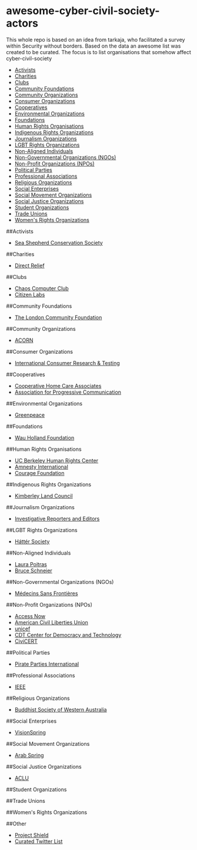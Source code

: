 # awesome-cyber-civil-society-actors

This whole repo is based on an idea from tarkaja, who facilitated a survey within Security without borders. Based on the data an awesome list was created to be curated. The focus is to list organisations that
somehow affect cyber-civil-society

- [Activists](#activists)
- [Charities](#charities)
- [Clubs](#clubs)
- [Community Foundations](#community-foundations)
- [Community Organizations](#community-organizations)
- [Consumer Organizations](#consumer-organizations)
- [Cooperatives](#Cooperatives)
- [Environmental Organizations](#environmental-organizations)
- [Foundations](#Foundations)
- [Human Rights Organisations](#human-rights-organisations)
- [Indigenous Rights Organizations](#indigenous-rights-organizations)
- [Journalism Organizations](#journalism-organizations)
- [LGBT Rights Organizations](#lbgt-rights-organizations)
- [Non-Aligned Individuals](#]non-aligned-individuals)
- [Non-Governmental Organizations (NGOs)](#)
- [Non-Profit Organizations (NPOs)](#)
- [Political Parties](#political-parties)
- [Professional Associations](#professional-associations)
- [Religious Organizations](#religious-organizations)
- [Social Enterprises](#social-enterprises)
- [Social Movement Organizations](#cocial-movement-organizations)
- [Social Justice Organizations](#social-justice-organizations)
- [Student Organizations](#student-organizations)
- [Trade Unions](#trade-unions)
- [Women's Rights Organizations](#women's-rights-organizations)

##Activists
* [Sea Shepherd Conservation Society](https://www.seashepherd.org/) 

##Charities
* [Direct Relief](https://www.directrelief.org/)

##Clubs
* [Chaos Computer Club](https://www.ccc.de/en/)
* [Citizen Labs](https://citizenlab.org/) 

##Community Foundations
* [The London Community Foundation](http://www.londoncf.org.uk/)

##Community Organizations
* [ACORN](http://www.acorninternational.org/)

##Consumer Organizations
* [International Consumer Research & Testing](http://www.international-testing.org/)

##Cooperatives
* [Cooperative Home Care Associates](http://www.chcany.org/) 
* [Association for Progressive Communication](http://www.apc.org/) 	
			
			
##Environmental Organizations
* [Greenpeace](http://www.greenpeace.org/international/en/)
		
##Foundations
* [Wau Holland Foundation](https://www.wauland.de/)
		
##Human Rights Organisations
* [UC Berkeley Human Rights Center](https://www.law.berkeley.edu/research/human-rights-center/programs/technology/)
* [Amnesty International](https://www.amnesty.org/)
* [Courage Foundation](https://couragefound.org/)


##Indigenous Rights Organizations
* [Kimberley Land Council](http://www.klc.org.au/)
		
##Journalism Organizations
* [Investigative Reporters and Editors](http://www.ire.org/)
		
##LGBT Rights Organizations
* [Háttér Society ](http://en.hatter.hu)
		
##Non-Aligned Individuals
* [Laura Poitras](https://en.wikipedia.org/wiki/Laura_Poitras)
* [Bruce Schneier](https://www.schneier.com/)

		
##Non-Governmental Organizations (NGOs)
* [Médecins Sans Frontières](http://www.msf.org/)
		
##Non-Profit Organizations (NPOs)
* [Access Now](https://accessnow.org/)
* [American Civil Liberties Union](https://www.aclu.org/)
* [unicef](https://www.unicef.org/)
* [CDT Center for Democracy and Technology](https://www.cdt.org/)
* [CiviCERT](https://www.civicert.org/)

##Political Parties
* [Pirate Parties International](https://pp-international.net/)
		
##Professional Associations
* [IEEE](https://www.ieee.org/index.html)
		
##Religious Organizations
* [Buddhist Society of Western Australia](https://bswa.org/)
		
##Social Enterprises
* [VisionSpring](http://visionspring.org/)
		
##Social Movement Organizations
* [Arab Spring](https://en.wikipedia.org/wiki/Arab_Spring)
		
##Social Justice Organizations
* [ACLU](https://www.aclu.org/)
		
##Student Organizations

		
##Trade Unions

		
##Women's Rights Organizations

##Other
* [Project Shield](https://projectshield.withgoogle.com/) 
* [Curated Twitter List](https://twitter.com/graphiclunarkid/lists/digital-rights/members)